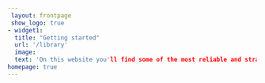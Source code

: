 ```yaml
---
 layout: frontpage
 show_logo: true
- widget1:
  title: "Getting started"
  url: '/library'
  image:
  text: 'On this website you'll find some of the most reliable and straightforward knowledge about PC optimizations. Only verified and true information makes it into our articles. Click More right below to get started with searching through our library of information!'
homepage: true
---
```

